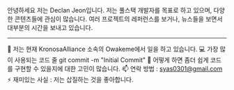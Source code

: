 안녕하세요 저는 Declan Jeon입니다.
저는 풀스택 개발자를 목표로 하고 있으며, 다양한 콘텐츠들에 관심이 많습니다.
여러 프로젝트의 레퍼런스를 보거나, 뉴스들을 보면서 대부분의 시간을 보내고 있습니다.

<hr />

🔭 저는 현재 KronosaAlliance 소속의 Owakeme에서 일을 하고 있습니다.
💻 가장 많이 사용되는 코드 줄 git commit -m "Initial Commit"
🤔 어떻게 하면 좀더 쉽게 코드를 구현할 수 있을지에 대한 고민이 많습니다.
📫 연락 방법 : syas0301@gmail.com
⚡ 재미있는 사실 : 저는 삽질하는 것을 좋아합니다.
